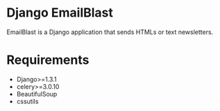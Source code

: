 Django EmailBlast
=================

EmailBlast is a Django application that sends HTMLs or text newsletters.

Requirements
============

* Django>=1.3.1
* celery>=3.0.10 
* BeautifulSoup
* cssutils

